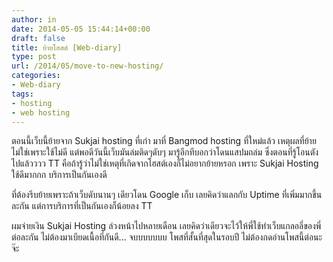 ```yaml
---
author: in
date: 2014-05-05 15:44:14+00:00
draft: false
title: ย้ายโฮสต์ [Web-diary]
type: post
url: /2014/05/move-to-new-hosting/
categories:
- Web-diary
tags:
- hosting
- web hosting
---
```


ตอนนี้เว็บนี้ย้ายจาก Sukjai hosting ที่เก่า มาที่ Bangmod hosting ที่ใหม่แล้ว เหตุผลที่ย้ายไม่ใช่เพราะใช้ไม่ดี แต่พอดีวันนี้เว็บมันล่มติดๆดับๆ มารู้อีกทีบอกว่าโดนแสปมถล่ม ซึ่งตอนที่รู้โอนตังไปแล้วววว TT คือถ้ารู้ว่าไม่ใช่เหตุที่เกิดจากโฮสต์เองก็ไม่อยากย้ายหรอก เพราะ Sukjai Hosting ใช้ดีมากกก บริการเป็นกันเองดี

ที่ต้องรีบย้ายเพราะถ้าเว็บดับนานๆ เดียวโดน Google เก็บ เลยคิดว่าแลกกับ Uptime ที่เพิ่มมากขึ้นละกัน แต่การบริการที่เป็นกันเองก็น้อยลง TT

ผมจ่ายเงิน Sukjai Hosting ล่วงหน้าไปหลายเดือน เลยคิดว่าเดียวจะไว้ให้พี่ใช้ทำเว็บแกลอลี่ของพี่ต่อละกัน ไม่ต้องมาเบียดเนื้อที่กันดี... จบบบบบบบ โพสที่สั้นที่สุดในรอบปี ไม่ต้องกดอ่านโพสนี้ต่อนะจ๊ะ
